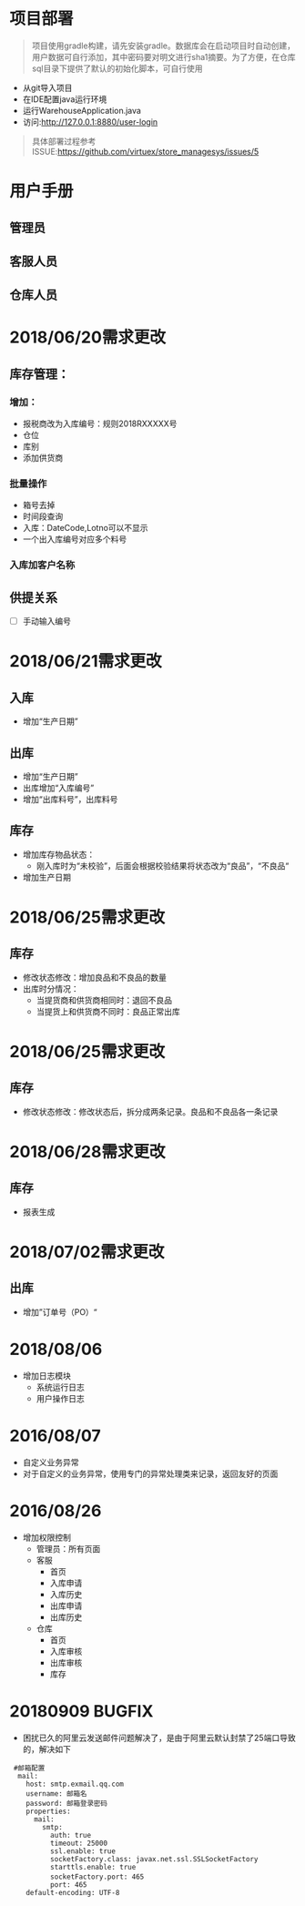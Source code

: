 # 项目部署
> 项目使用gradle构建，请先安装gradle。数据库会在启动项目时自动创建，用户数据可自行添加，其中密码要对明文进行sha1摘要。为了方便，在仓库sql目录下提供了默认的初始化脚本，可自行使用
- 从git导入项目
- 在IDE配置java运行环境
- 运行WarehouseApplication.java
- 访问:http://127.0.0.1:8880/user-login

> 具体部署过程参考ISSUE:https://github.com/virtuex/store_managesys/issues/5

# 用户手册



## 管理员

## 客服人员

## 仓库人员


# 2018/06/20需求更改
## 库存管理：
### 增加：
- 报税商改为入库编号：规则2018RXXXXX号
- 仓位
- 库别
- 添加供货商

### 批量操作
- 箱号去掉
- 时间段查询
- 入库：DateCode,Lotno可以不显示
- 一个出入库编号对应多个料号

### 入库加客户名称


## 供提关系
- [ ] 手动输入编号


# 2018/06/21需求更改
## 入库
- 增加“生产日期”
## 出库
- 增加“生产日期”
- 出库增加“入库编号” 
- 增加“出库料号”，出库料号

## 库存
- 增加库存物品状态：
  - 刚入库时为“未校验”，后面会根据校验结果将状态改为“良品”，“不良品“
- 增加生产日期

# 2018/06/25需求更改
## 库存
- 修改状态修改：增加良品和不良品的数量
- 出库时分情况：
  - 当提货商和供货商相同时：退回不良品
  - 当提货上和供货商不同时：良品正常出库
  
  
# 2018/06/25需求更改
## 库存
- 修改状态修改：修改状态后，拆分成两条记录。良品和不良品各一条记录

# 2018/06/28需求更改
## 库存
- 报表生成

# 2018/07/02需求更改
## 出库
  - 增加”订单号（PO）“
  
# 2018/08/06
- 增加日志模块
  - 系统运行日志
  - 用户操作日志
  
# 2016/08/07
- 自定义业务异常
- 对于自定义的业务异常，使用专门的异常处理类来记录，返回友好的页面

# 2016/08/26
- 增加权限控制
  - 管理员：所有页面
  - 客服
    - 首页
    - 入库申请
    - 入库历史
    - 出库申请
    - 出库历史
  - 仓库
    - 首页
    - 入库审核
    - 出库审核
    - 库存
# 20180909 BUGFIX
  - 困扰已久的阿里云发送邮件问题解决了，是由于阿里云默认封禁了25端口导致的，解决如下
  ```
   #邮箱配置
    mail:
      host: smtp.exmail.qq.com
      username: 邮箱名
      password: 邮箱登录密码
      properties:
        mail:
          smtp:
            auth: true
            timeout: 25000
            ssl.enable: true
            socketFactory.class: javax.net.ssl.SSLSocketFactory
            starttls.enable: true
            socketFactory.port: 465　
            port: 465
      default-encoding: UTF-8
  ```

